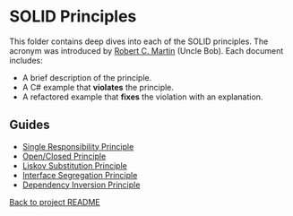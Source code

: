 # SOLID Principles

This folder contains deep dives into each of the SOLID principles. The acronym was introduced by [Robert C. Martin](https://en.wikipedia.org/wiki/Robert_C._Martin) (Uncle Bob). Each document includes:

- A brief description of the principle.
- A C# example that **violates** the principle.
- A refactored example that **fixes** the violation with an explanation.

## Guides

- [Single Responsibility Principle](single-responsibility.md)
- [Open/Closed Principle](open-closed.md)
- [Liskov Substitution Principle](liskov-substitution.md)
- [Interface Segregation Principle](interface-segregation.md)
- [Dependency Inversion Principle](dependency-inversion.md)

[Back to project README](../README.md)
